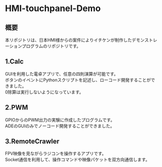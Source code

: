 # HMI-touchpanel-Demo
## 概要
本リポジトリは、日本HMI様からの案件によりイチケンが制作したデモンストレーションプログラムのリポジトリです。

## 1.Calc
GUIを利用した電卓アプリで、任意の四則演算が可能です。  
ボタンのイベントにPythonスクリプトを記述し、ローコード開発することができました。  
0除算は実行しないようになっています。  

## 2.PWM
GPIOからのPWM出力の実験に作成したプログラムです。  
ADEのGUIのみでノーコード開発することができました。

## 3.RemoteCrawler
FPV映像を見ながらラジコンを操作するアプリです。  
Socket通信を利用して、操作コマンドや映像パケットを双方向通信します。
